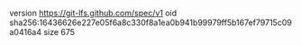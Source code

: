 version https://git-lfs.github.com/spec/v1
oid sha256:16436626e227e05f6a8c330f8a1ea0b941b99979ff5b167ef79715c09a0416a4
size 675
